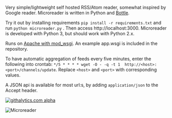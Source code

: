 Very simple/lightweight self hosted RSS/Atom reader, somewhat inspired by Google reader. 
Microreader is written in Python and [Bottle](http://bottlepy.org/). 

Try it out by installing requirements `pip install -r requirements.txt` and 
run `python microreader.py` . Then access http://localhost:3000. Microreader is developed with Python 3, but should work with Python 2.x.

Runs on [Apache with mod_wsgi](http://bottlepy.org/docs/dev/deployment.html#apache-mod-wsgi).
An example app.wsgi is included in the repository.

To have automatic aggregation of feeds every five minutes, enter the 
following into crontab:
`*/5 * * * * wget -O - -q -t 1  http://<host>:<port>/channels/update`. 
Replace `<host>` and `<port>` with corresponding values.

A JSON api is available for most url:s, by adding `application/json`
to the Accept header.

[![githalytics.com alpha](https://cruel-carlota.pagodabox.com/75b5f7c4e3722ff84d2f46e14dba6590 "githalytics.com")](http://githalytics.com/morganbengtsson/Micro-reader)

![Microreader](https://raw.github.com/morganbengtsson/morganbengtsson.github.com/master/images/microreader.png "Microreader")
